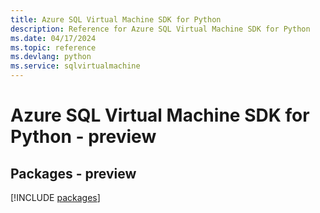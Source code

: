 ```yaml
---
title: Azure SQL Virtual Machine SDK for Python
description: Reference for Azure SQL Virtual Machine SDK for Python
ms.date: 04/17/2024
ms.topic: reference
ms.devlang: python
ms.service: sqlvirtualmachine
---
```

# Azure SQL Virtual Machine SDK for Python - preview
## Packages - preview
[!INCLUDE [packages](sql-virtual-machine-index.md)]